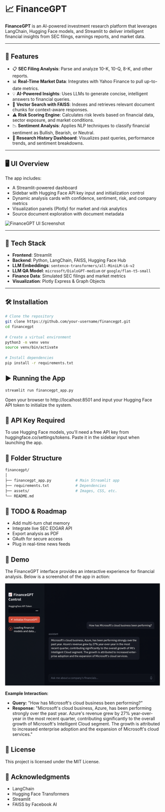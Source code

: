 # 📈 FinanceGPT

**FinanceGPT** is an AI-powered investment research platform that leverages LangChain, Hugging Face models, and Streamlit to deliver intelligent financial insights from SEC filings, earnings reports, and market data.

---

## 🚀 Features

- 📋 **SEC Filing Analysis**: Parse and analyze 10-K, 10-Q, 8-K, and other reports.
- 📊 **Real-Time Market Data**: Integrates with Yahoo Finance to pull up-to-date metrics.
- 💡 **AI-Powered Insights**: Uses LLMs to generate concise, intelligent answers to financial queries.
- 🧠 **Vector Search with FAISS**: Indexes and retrieves relevant document chunks for context-aware responses.
- ⚠️ **Risk Scoring Engine**: Calculates risk levels based on financial data, sector exposure, and market conditions.
- 📉 **Sentiment Analysis**: Applies NLP techniques to classify financial sentiment as Bullish, Bearish, or Neutral.
- 📂 **Research History Dashboard**: Visualizes past queries, performance trends, and sentiment breakdowns.

---

## 🖥️ UI Overview

The app includes:

- A Streamlit-powered dashboard  
- Sidebar with Hugging Face API key input and initialization control  
- Dynamic analysis cards with confidence, sentiment, risk, and company metrics  
- Visualization panels (Plotly) for market and risk analytics  
- Source document exploration with document metadata

![FinanceGPT UI Screenshot](assets/financegpt_ui_preview.png)

---

## 🧰 Tech Stack

- **Frontend**: Streamlit  
- **Backend**: Python, LangChain, FAISS, Hugging Face Hub  
- **LLM Embeddings**: `sentence-transformers/all-MiniLM-L6-v2`  
- **LLM QA Model**: `microsoft/DialoGPT-medium` or `google/flan-t5-small`  
- **Finance Data**: Simulated SEC filings and market metrics  
- **Visualization**: Plotly Express & Graph Objects  

---

## 🛠️ Installation

```bash
# Clone the repository
git clone https://github.com/your-username/financegpt.git
cd financegpt

# Create a virtual environment
python3 -m venv venv
source venv/bin/activate

# Install dependencies
pip install -r requirements.txt
```

## ▶️ Running the App
```bash
streamlit run financegpt_app.py
```
Open your browser to http://localhost:8501 and input your Hugging Face API token to initialize the system.

## 🔑 API Key Required
To use Hugging Face models, you'll need a free API key from huggingface.co/settings/tokens.
Paste it in the sidebar input when launching the app.

## 📂 Folder Structure
```bash
financegpt/
│
├── financegpt_app.py           # Main Streamlit app
├── requirements.txt            # Dependencies
├── assets/                     # Images, CSS, etc.
└── README.md
```

## 📌 TODO & Roadmap
- Add multi-turn chat memory
- Integrate live SEC EDGAR API
- Export analysis as PDF
- OAuth for secure access
- Plug in real-time news feeds

## 🎥 Demo
The FinanceGPT interface provides an interactive experience for financial analysis. Below is a screenshot of the app in action:

![FinanceGPT Interface](financegpt_interface.png)

**Example Interaction:**
- **Query:** "How has Microsoft's cloud business been performing?"
- **Response:** "Microsoft's cloud business, Azure, has been performing strongly over the past year. Azure's revenue grew by 27% year-over-year in the most recent quarter, contributing significantly to the overall growth of Microsoft's Intelligent Cloud segment. The growth is attributed to increased enterprise adoption and the expansion of Microsoft's cloud services."

## 📄 License
This project is licensed under the MIT License.

## 🙌 Acknowledgments
- LangChain
- Hugging Face Transformers
- Streamlit
- FAISS by Facebook AI
